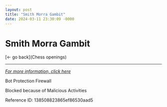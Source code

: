 ```yaml
---
layout: post
title: "Smith Morra Gambit"
date: 2024-03-11 23:30:09 -0000
---
```

Smith Morra Gambit
==============

[<- go back](Chess openings)
***
*[For more information, click here](https://www.thechesswebsite.com/smith-morra-gambit/)*

Bot Protection Firewall

Blocked because of Malicious Activities

Reference ID: 138508823865ef86530aad5

